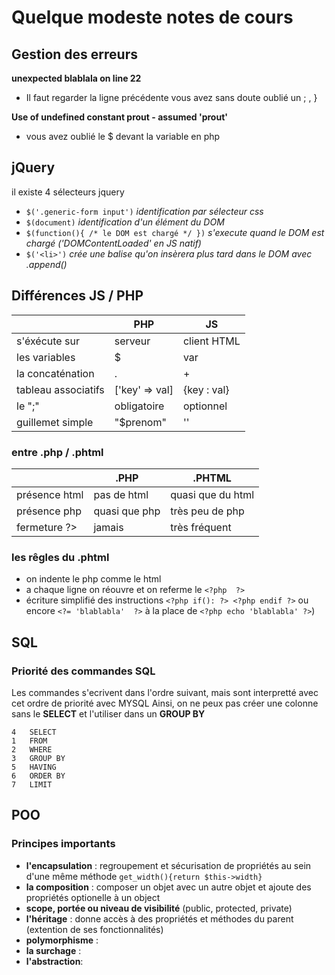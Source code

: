 # Quelque modeste notes de cours
## Gestion des erreurs
 __unexpected blablala on line 22__ 
 
- Il faut regarder la ligne précédente vous avez sans doute oublié un ; , }



 __Use of undefined constant prout - assumed 'prout'__ 
 
 - vous avez oublié le $ devant la variable en php
 
 

## jQuery
il existe 4 sélecteurs jquery

 - ``$('.generic-form input')``                     _identification par sélecteur css_
 - ``$(document)``                                  _identification d'un élément du DOM_
 - ``$(function(){ /* le DOM est chargé */ })``     _s'execute quand le DOM est chargé ('DOMContentLoaded' en JS natif)_
 - ``$('<li>')``                                     _crée une balise qu'on insèrera plus tard dans le DOM avec .append()_


 
## Différences JS / PHP

|                      |         PHP        |          JS         |
|----------------------|--------------------|---------------------|
|  s'éxécute sur       | serveur            |   client HTML       |
|  les variables       |    $               |       var           |
|  la concaténation    |    .               |        +            |
|  tableau associatifs |   ['key' => val]   |        {key : val}  |
|  le ";"              |  obligatoire       |       optionnel     |
|  guillemet simple    |  "$prenom"         |        ''           |

### entre .php / .phtml ###

|                 |      .PHP       |       .PHTML      |
|-----------------|-----------------|-------------------|
| présence html   |  pas de html    | quasi que du html |
| présence php    |  quasi que php  |  très peu de php  |
| fermeture ?>    |  jamais         |  très fréquent    |

### les rêgles du .phtml ####

 - on indente le php comme le html
 - a chaque ligne on réouvre et on referme le ``<?php  ?>``
 - écriture simplifié des instructions ``<?php if(): ?> <?php endif ?>``  ou encore ``<?= 'blablabla'  ?>`` à la place de ``<?php echo 'blablabla' ?>``)

## SQL
### Priorité des commandes SQL
Les commandes s'ecrivent dans l'ordre suivant, mais sont interpretté avec cet ordre de priorité avec MYSQL
Ainsi, on ne peux pas créer une colonne sans le **SELECT** et l'utiliser dans un **GROUP BY**

    4   SELECT 
    1   FROM
    2   WHERE
    3   GROUP BY
    5   HAVING
    6   ORDER BY
    7   LIMIT

## POO
### Principes importants
 - **l'encapsulation** : regroupement et sécurisation de propriétés au sein d'une même méthode ``get_width(){return $this->width}``
 - **la composition** : composer un objet avec un autre objet et ajoute des propriétés optionelle à un object
 - **scope, portée ou niveau de visibilité** (public, protected, private)
 - **l'héritage** : donne accès à des propriétés et méthodes du parent (extention de ses fonctionnalités)
 - **polymorphisme** : 
 - **la surchage** :
 - **l'abstraction**:   
 